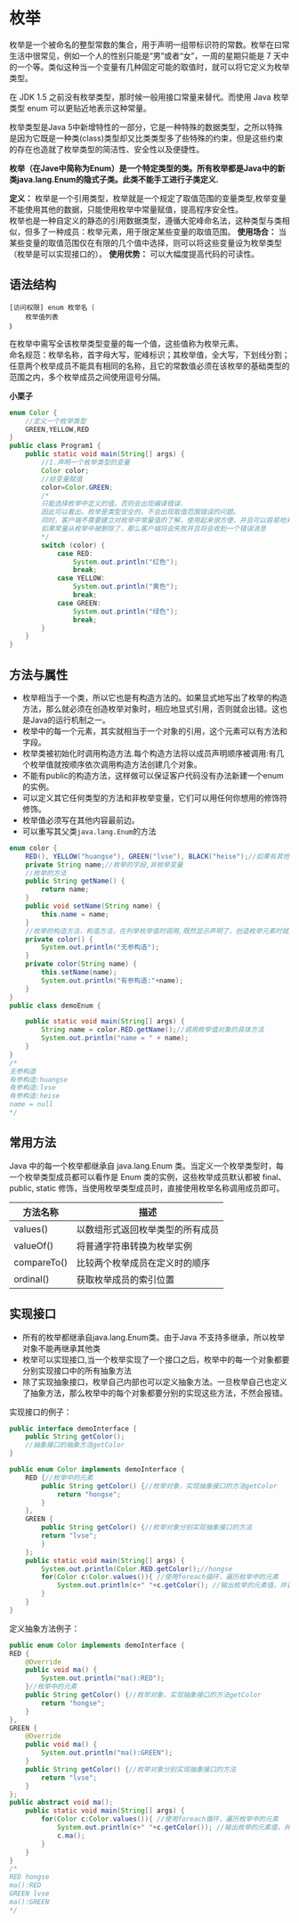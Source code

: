 # 枚举

枚举是一个被命名的整型常数的集合，用于声明一组带标识符的常数。枚举在曰常生活中很常见，例如一个人的性别只能是“男”或者“女”，一周的星期只能是 7 天中的一个等。类似这种当一个变量有几种固定可能的取值时，就可以将它定义为枚举类型。

在 JDK 1.5 之前没有枚举类型，那时候一般用接口常量来替代。而使用 Java 枚举类型 enum 可以更贴近地表示这种常量。

枚举类型是Java 5中新增特性的一部分，它是一种特殊的数据类型，之所以特殊是因为它既是一种类(class)类型却又比类类型多了些特殊的约束，但是这些约束的存在也造就了枚举类型的简洁性、安全性以及便捷性。

**枚举（在Jave中简称为Enum）是一个特定类型的类。所有枚举都是Java中的新类java.lang.Enum的隐式子类。此类不能手工进行子类定义.**


**定义：**
    枚举是一个引用类型，枚举就是一个规定了取值范围的变量类型,枚举变量不能使用其他的数据，只能使用枚举中常量赋值，提高程序安全性。  
    枚举也是一种自定义的静态的引用数据类型，遵循大驼峰命名法，这种类型与类相似，但多了一种成员：枚举元素，用于限定某些变量的取值范围。
**使用场合：**
    当某些变量的取值范围仅在有限的几个值中选择，则可以将这些变量设为枚举类型（枚举是可以实现接口的）。
**使用优势：**
    可以大幅度提高代码的可读性。

## 语法结构

```text
[访问权限] enum 枚举名｛
    枚举值列表
｝
```
在枚举中需写全该枚举类型变量的每一个值，这些值称为枚举元素。  
命名规范：枚举名称，首字母大写，驼峰标识；其枚举值，全大写，下划线分割；任意两个枚举成员不能具有相同的名称，且它的常数值必须在该枚举的基础类型的范围之内，多个枚举成员之间使用逗号分隔。

**小栗子**
```java
enum Color {
    //定义一个枚举类型
    GREEN,YELLOW,RED
}
public class Program1 {
    public static void main(String[] args) {
        //1.声明一个枚举类型的变量
        Color color;
        //给变量赋值
        color=Color.GREEN;
        /*
        只能选择枚举中定义的值，否则会出现编译错误.
        因此可以看出，枚举是类型安全的，不会出现取值范围错误的问题。
        同时，客户端不需要建立对枚举中常量值的了解，使用起来很方便，并且可以容易地对枚举进行修改，而无需修改客户端。
        如果常量从枚举中被删除了，那么客户端将会失败并且将会收到一个错误消息
        */
        switch (color) {
            case RED:
                System.out.println("红色");
                break;
            case YELLOW:
                System.out.println("黄色");
                break;
            case GREEN:
                System.out.println("绿色");
                break;
        }
    }
}

```

## 方法与属性

- 枚举相当于一个类，所以它也是有构造方法的。如果显式地写出了枚举的构造方法，那么就必须在创造枚举对象时，相应地显式引用，否则就会出错。这也是Java的运行机制之一。
- 枚举中的每一个元素，其实就相当于一个对象的引用，这个元素可以有方法和字段。
- 枚举类被初始化时调用构造方法.每个构造方法将以成员声明顺序被调用:有几个枚举值就按顺序依次调用构造方法创建几个对象。
- 不能有public的构造方法，这样做可以保证客户代码没有办法新建一个enum的实例。
- 可以定义其它任何类型的方法和非枚举变量，它们可以用任何你想用的修饰符修饰。
- 枚举值必须写在其他内容最前边。
- 可以重写其父类`java.lang.Enum`的方法

```java
enum color {
    RED(), YELLOW("huangse"), GREEN("lvse"), BLACK("heise");//如果有其他成员,需要在枚举值最后加;
    private String name;//枚举的字段,非枚举变量
    //枚举的方法
    public String getName() {
        return name;
    }
    public void setName(String name) {
        this.name = name;
    }
    //枚举的构造方法，构造方法，在列举枚举值时调用,既然显示声明了，创造枚举元素时就要显示调用，不然会出错
    private color() {
        System.out.println("无参构造");
    }
    private color(String name) {
        this.setName(name);
        System.out.println("有参构造:"+name);
    }
}
public class demoEnum {

    public static void main(String[] args) {
        String name = color.RED.getName();//调用枚举值对象的具体方法
        System.out.println("name = " + name);
    }
}
/*
无参构造
有参构造:huangse
有参构造:lvse
有参构造:heise
name = null
*/
```

## 常用方法

Java 中的每一个枚举都继承自 java.lang.Enum 类。当定义一个枚举类型时，每一个枚举类型成员都可以看作是 Enum 类的实例，这些枚举成员默认都被 final、public, static 修饰，当使用枚举类型成员时，直接使用枚举名称调用成员即可。

方法名称 | 描述
-----|---
values() | 以数组形式返回枚举类型的所有成员
valueOf() | 将普通字符串转换为枚举实例
compareTo() | 比较两个枚举成员在定义时的顺序
ordinal() | 获取枚举成员的索引位置

## 实现接口

- 所有的枚举都继承自java.lang.Enum类。由于Java 不支持多继承，所以枚举对象不能再继承其他类
- 枚举可以实现接口,当一个枚举实现了一个接口之后，枚举中的每一个对象都要分别实现接口中的所有抽象方法
- 除了实现抽象接口，枚举自己内部也可以定义抽象方法。一旦枚举自己也定义了抽象方法，那么枚举中的每个对象都要分别的实现这些方法，不然会报错。

实现接口的例子：
```java
public interface demoInterface {
    public String getColor(); 
    //抽象接口的抽象方法getColor
}

public enum Color implements demoInterface {
    RED {//枚举中的元素
        public String getColor() {//枚举对象，实现抽象接口的方法getColor
            return "hongse";
        }   
    },
    GREEN {
        public String getColor() {//枚举对象分别实现抽象接口的方法
        return "lvse";
        }
    };
    public static void main(String[] args) {
        System.out.println(Color.RED.getColor();//hongse
        for(Color c:Color.values()){ //使用foreach循环，遍历枚举中的元素
            System.out.println(c+" "+c.getColor(); //输出枚举的元素值，并调用getColor方法输出枚举的字段值
        }
    }
}
```

定义抽象方法例子：
```java
public enum Color implements demoInterface {
RED {
    @Override
    public void ma() {
        System.out.println("ma():RED");
    }//枚举中的元素
    public String getColor() {//枚举对象，实现抽象接口的方法getColor
        return "hongse";
    }
},
GREEN {
    @Override
    public void ma() {
        System.out.println("ma():GREEN");
    }
    public String getColor() {//枚举对象分别实现抽象接口的方法
        return "lvse";
    }
};
public abstract void ma();
    public static void main(String[] args) {
        for(Color c:Color.values()){ //使用foreach循环，遍历枚举中的元素
            System.out.println(c+" "+c.getColor()); //输出枚举的元素值，并调用getColor方法输出枚举的字段值
            c.ma();
        }
    }
}
/*
RED hongse
ma():RED
GREEN lvse
ma():GREEN
*/

```

